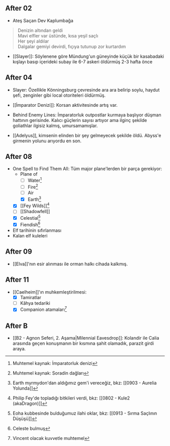 ---
---  
## After 02  

- Ateş Saçan Dev Kaplumbağa  
> Denizin altından geldi  
> Mavi elfler var üstünde, kısa yeşil saçlı  
> Her şeyi aldılar  
> Dalgalar gemiyi devirdi, fıçıya tutunup zor kurtardım  

- [[Slayer]]: Söylenene göre Mündung'un güneyinde küçük bir kasabadaki kışlayı basıp içerideki subay ile 6-7 askeri öldürmüş 2-3 hafta önce  
## After 04  

- Slayer: Özellikle Könningsburg çevresinde ara ara belirip soylu, haydut şefi, zenginler gibi local otoriteleri öldürmüş.  
 - [[İmparator Denizi]]: Korsan aktivitesinde artış var.  
 - Behind Enemy Lines: İmparatorluk outpostlar kurmaya başlıyor düşman hattının gerisinde. Kalıcı güçlerin sayısı artıyor ama ilginç şekilde goliathlar ilgisiz kalmış, umursamamışlar.  

- [[Adelyus]], kimsenin elinden bir şey gelmeyecek şekilde öldü. Abyss'e girmenin yolunu arıyordu en son.  
## After 08  

- One Spell to Find Them All: Tüm major plane'lerden bir parça gerekiyor:  
	- Plane of  
		- [ ] Water[^4]  
		- [ ] Fire[^3]  
		- [ ] Air  
		- [x] Earth[^2]  
	- [x] [[Fey Wilds]][^1]  
	- [ ] [[Shadowfell]]  
	- [x] Celestial[^6]  
	- [x] Fiendish[^5]  

- Elf tarihinin sıfırlanması  
- Kalan elf kuleleri  
## After 09  

- [[Elva]]'nın esir alınması ile orman halkı cihada kalkmış.  
## After 11  

- [[Caelheim]]'ın muhkemleştirilmesi:  
	- [x] Tamiratlar  
	- [ ] Kâhya tedariki  
	- [x] Companion atamaları[^7]  
## After B  

- [[B2 - Agnon Seferi, 2. Aşama|Milennial Eavesdrop]]: Kolandir ile Calia arasında geçen konuşmanın bir kısmına şahit olamadık, parazit girdi araya.  
  
[^1]: Philip Fey'de topladığı bitkileri verdi, bkz: [[0802 - Kule2 (akaDragon)]]  
[^2]: Earth myrmydon'dan aldığımız gem'i vereceğiz, bkz: [[0903 - Aurelia Yolunda]]  
[^3]: Muhtemel kaynak: Soradin dağları  
[^4]: Muhtemel kaynak: İmparatorluk denizi  
[^5]: Celeste bulmuş  
[^6]: Eoha kubbesinde bulduğumuz ilahi oklar, bkz: [[0913 - Sırma Saçlının Düşüşü]]  
[^7]: Vincent olacak kuvvetle muhtemel